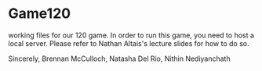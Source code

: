 # Game120
working files for our 120 game.
In order to run this game, you need to host a local server.
Please refer to Nathan Altais's lecture slides for how to do so.

Sincerely,
Brennan McCulloch, Natasha Del Rio, Nithin Nediyanchath